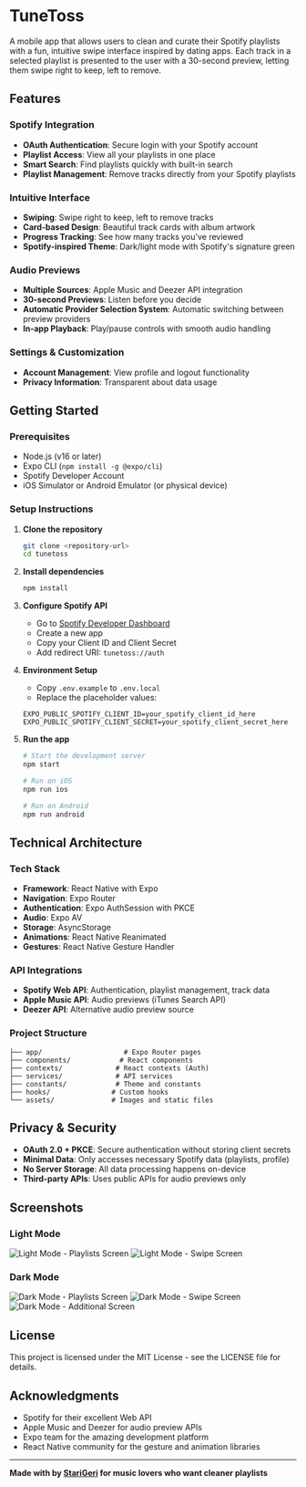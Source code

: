 # TuneToss

A mobile app that allows users to clean and curate their Spotify playlists with a fun, intuitive swipe interface inspired by dating apps. Each track in a selected playlist is presented to the user with a 30-second preview, letting them swipe right to keep, left to remove.

## Features

### Spotify Integration
- **OAuth Authentication**: Secure login with your Spotify account
- **Playlist Access**: View all your playlists in one place
- **Smart Search**: Find playlists quickly with built-in search
- **Playlist Management**: Remove tracks directly from your Spotify playlists

### Intuitive Interface
- **Swiping**: Swipe right to keep, left to remove tracks
- **Card-based Design**: Beautiful track cards with album artwork
- **Progress Tracking**: See how many tracks you've reviewed
- **Spotify-inspired Theme**: Dark/light mode with Spotify's signature green

### Audio Previews
- **Multiple Sources**: Apple Music and Deezer API integration
- **30-second Previews**: Listen before you decide
- **Automatic Provider Selection System**: Automatic switching between preview providers
- **In-app Playback**: Play/pause controls with smooth audio handling

### Settings & Customization
- **Account Management**: View profile and logout functionality
- **Privacy Information**: Transparent about data usage

## Getting Started

### Prerequisites
- Node.js (v16 or later)
- Expo CLI (`npm install -g @expo/cli`)
- Spotify Developer Account
- iOS Simulator or Android Emulator (or physical device)

### Setup Instructions

1. **Clone the repository**
   ```bash
   git clone <repository-url>
   cd tunetoss
   ```

2. **Install dependencies**
   ```bash
   npm install
   ```

3. **Configure Spotify API**
   - Go to [Spotify Developer Dashboard](https://developer.spotify.com/dashboard)
   - Create a new app
   - Copy your Client ID and Client Secret
   - Add redirect URI: `tunetoss://auth`

4. **Environment Setup**
   - Copy `.env.example` to `.env.local`
   - Replace the placeholder values:
   ```
   EXPO_PUBLIC_SPOTIFY_CLIENT_ID=your_spotify_client_id_here
   EXPO_PUBLIC_SPOTIFY_CLIENT_SECRET=your_spotify_client_secret_here
   ```

5. **Run the app**
   ```bash
   # Start the development server
   npm start

   # Run on iOS
   npm run ios

   # Run on Android
   npm run android
   ```

## Technical Architecture

### Tech Stack
- **Framework**: React Native with Expo
- **Navigation**: Expo Router
- **Authentication**: Expo AuthSession with PKCE
- **Audio**: Expo AV
- **Storage**: AsyncStorage
- **Animations**: React Native Reanimated
- **Gestures**: React Native Gesture Handler

### API Integrations
- **Spotify Web API**: Authentication, playlist management, track data
- **Apple Music API**: Audio previews (iTunes Search API)
- **Deezer API**: Alternative audio preview source

### Project Structure
```
├── app/                    # Expo Router pages
├── components/            # React components
├── contexts/             # React contexts (Auth)
├── services/             # API services
├── constants/            # Theme and constants
├── hooks/               # Custom hooks
└── assets/              # Images and static files
```

## Privacy & Security

- **OAuth 2.0 + PKCE**: Secure authentication without storing client secrets
- **Minimal Data**: Only accesses necessary Spotify data (playlists, profile)
- **No Server Storage**: All data processing happens on-device
- **Third-party APIs**: Uses public APIs for audio previews only

## Screenshots

### Light Mode
![Light Mode - Playlists Screen](assets/images/readme/light_1.jpeg)
![Light Mode - Swipe Screen](assets/images/readme/light_2.jpeg)

### Dark Mode
![Dark Mode - Playlists Screen](assets/images/readme/dark_1.jpeg)
![Dark Mode - Swipe Screen](assets/images/readme/dark_2.jpeg)
![Dark Mode - Additional Screen](assets/images/readme/dark_3.jpeg)



## License

This project is licensed under the MIT License - see the LICENSE file for details.

## Acknowledgments

- Spotify for their excellent Web API
- Apple Music and Deezer for audio preview APIs
- Expo team for the amazing development platform
- React Native community for the gesture and animation libraries

---

**Made with by [StariGeri](https://staridev.hu) for music lovers who want cleaner playlists**